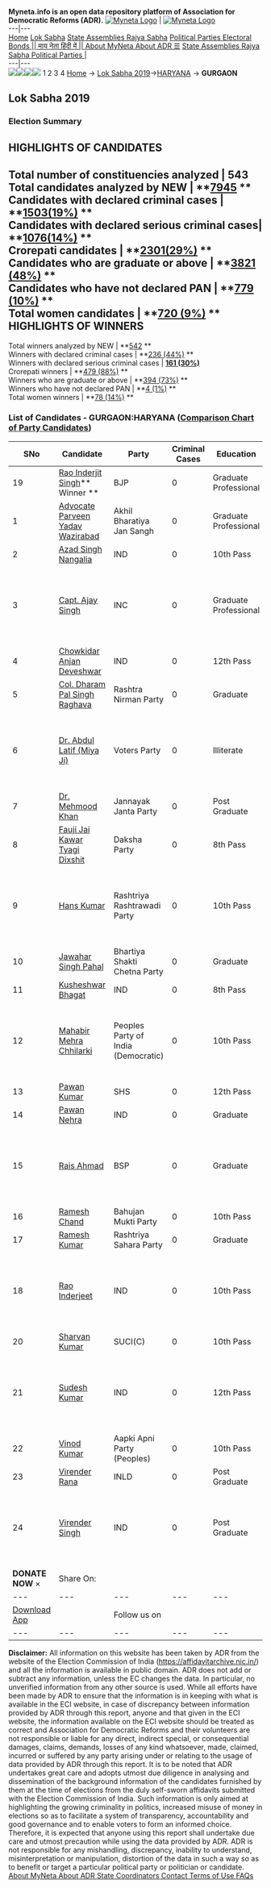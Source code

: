 **Myneta.info is an open data repository platform of Association for Democratic Reforms (ADR).**
[![Myneta Logo](https://www.myneta.info/lib/img/myneta-logo.png)](https://www.myneta.info/) | [![Myneta Logo](https://www.myneta.info/lib/img/adr-logo.png)](https://adrindia.org)  
---|---  
[Home](https://www.myneta.info/) [Lok Sabha](https://www.myneta.info/#ls "Lok Sabha") [ State Assemblies ](https://www.myneta.info/#sa "State Assemblies") [Rajya Sabha](https://www.myneta.info/#rs "Rajya Sabha") [Political Parties ](https://www.myneta.info/party "Political Parties") [ Electoral Bonds ](https://www.myneta.info/electoral_bonds "Electoral Bonds") [ || माय नेता हिंदी में || ](https://translate.google.co.in/translate?prev=hp&hl=en&js=y&u=www.myneta.info&sl=en&tl=hi&history_state0=) [ About MyNeta ](https://adrindia.org/content/about-myneta) [ About ADR ](https://adrindia.org/about-adr/who-we-are) [☰](javascript:void\(0\))
[ State Assemblies ](https://www.myneta.info/#sa "State Assemblies") [ Rajya Sabha ](https://www.myneta.info/#rs "Rajya Sabha") [ Political Parties ](https://www.myneta.info/party "Political Parties")
|   
---|---  
![](https://www.myneta.info/lib/img/banner/banner-1.png)![](https://www.myneta.info/lib/img/banner/banner-2.png)![](https://www.myneta.info/lib/img/banner/banner-3.png)![](https://www.myneta.info/lib/img/banner/banner-4.png)
1  2  3  4 
[Home](https://www.myneta.info/) → [Lok Sabha 2019](https://www.myneta.info/LokSabha2019/)→[HARYANA](https://www.myneta.info/LokSabha2019/index.php?action=show_constituencies&state_id=40) → **GURGAON**
### 
## Lok Sabha 2019
###  Election Summary 
HIGHLIGHTS OF CANDIDATES  
---  
Total number of constituencies analyzed |  543   
Total candidates analyzed by NEW | **[7945](https://www.myneta.info/LokSabha2019/index.php?action=summary&subAction=candidates_analyzed&sort=candidate#summary) **  
Candidates with declared criminal cases | **[1503(19%)](https://www.myneta.info/LokSabha2019/index.php?action=summary&subAction=crime&sort=candidate#summary) **  
Candidates with declared serious criminal cases| **[1076(14%)](https://www.myneta.info/LokSabha2019/index.php?action=summary&subAction=serious_crime&sort=candidate#summary) **  
Crorepati candidates | **[2301(29%)](https://www.myneta.info/LokSabha2019/index.php?action=summary&subAction=crorepati&sort=candidate#summary) **  
Candidates who are graduate or above | **[3821 (48%)](https://www.myneta.info/LokSabha2019/index.php?action=summary&subAction=education&sort=candidate#summary) **  
Candidates who have not declared PAN | **[779 (10%)](https://www.myneta.info/LokSabha2019/index.php?action=summary&subAction=without_pan&sort=candidate#summary) **  
Total women candidates | **[720 (9%)](https://www.myneta.info/LokSabha2019/index.php?action=summary&subAction=women_candidate&sort=candidate#summary) **  
HIGHLIGHTS OF WINNERS  
---  
Total winners analyzed by NEW | **[542](https://www.myneta.info/LokSabha2019/index.php?action=summary&subAction=winner_analyzed&sort=candidate#summary) **  
Winners with declared criminal cases | **[236 (44%)](https://www.myneta.info/LokSabha2019/index.php?action=summary&subAction=winner_crime&sort=candidate#summary) **  
Winners with declared serious criminal cases | **[161 (30%)](https://www.myneta.info/LokSabha2019/index.php?action=summary&subAction=winner_serious_crime&sort=candidate#summary)**  
Crorepati winners | **[479 (88%)](https://www.myneta.info/LokSabha2019/index.php?action=summary&subAction=winner_crorepati&sort=candidate#summary) **  
Winners who are graduate or above | **[394 (73%)](https://www.myneta.info/LokSabha2019/index.php?action=summary&subAction=winner_education&sort=candidate#summary) **  
Winners who have not declared PAN | **[4 (1%)](https://www.myneta.info/LokSabha2019/index.php?action=summary&subAction=winner_without_pan&sort=candidate#summary) **  
Total women winners | **[78 (14%)](https://www.myneta.info/LokSabha2019/index.php?action=summary&subAction=winner_women&sort=candidate#summary) **  
### List of Candidates - GURGAON:HARYANA ([Comparison Chart of Party Candidates](https://www.myneta.info/LokSabha2019/comparisonchart.php?constituency_id=579))
SNo | Candidate| Party| Criminal Cases| Education| Age| Total Assets| Liabilities  
---|---|---|---|---|---|---|---  
19  | [Rao Inderjit Singh](https://www.myneta.info/LokSabha2019/candidate.php?candidate_id=12158)** Winner ** | BJP | 0 | Graduate Professional| 69 | Rs 42,09,70,754 ~ 42 Crore+ | Rs 3,15,00,000 ~ 3 Crore+  
1  | [Advocate Parveen Yadav Wazirabad](https://www.myneta.info/LokSabha2019/candidate.php?candidate_id=13033) | Akhil Bharatiya Jan Sangh | 0 | Graduate Professional| 40 | Rs 1,40,19,800 ~ 1 Crore+ | Rs 0 ~   
2  | [Azad Singh Nangalia](https://www.myneta.info/LokSabha2019/candidate.php?candidate_id=13037) | IND | 0 | 10th Pass| 60 | Rs 69,59,900 ~ 69 Lacs+ | Rs 0 ~   
3  | [Capt. Ajay Singh](https://www.myneta.info/LokSabha2019/candidate.php?candidate_id=12156) | INC | 0 | Graduate Professional| 60 | ![](https://myneta.info/image_v2.php?myneta_folder=LokSabha2019&candidate_id=12156&col=ta) | ![](https://myneta.info/image_v2.php?myneta_folder=LokSabha2019&candidate_id=12156&col=lia)  
4  | [Chowkidar Anjan Deveshwar](https://www.myneta.info/LokSabha2019/candidate.php?candidate_id=13526) | IND | 0 | 12th Pass| 41 | Rs 4,21,28,108 ~ 4 Crore+ | Rs 1,36,59,094 ~ 1 Crore+  
5  | [Col. Dharam Pal Singh Raghava](https://www.myneta.info/LokSabha2019/candidate.php?candidate_id=13041) | Rashtra Nirman Party | 0 | Graduate| 61 | Rs 2,02,78,916 ~ 2 Crore+ | Rs 21,00,000 ~ 21 Lacs+  
6  | [Dr. Abdul Latif (Miya Ji)](https://www.myneta.info/LokSabha2019/candidate.php?candidate_id=13523) | Voters Party | 0 | Illiterate| 63 | ![](https://myneta.info/image_v2.php?myneta_folder=LokSabha2019&candidate_id=13523&col=ta) | ![](https://myneta.info/image_v2.php?myneta_folder=LokSabha2019&candidate_id=13523&col=lia)  
7  | [Dr. Mehmood Khan](https://www.myneta.info/LokSabha2019/candidate.php?candidate_id=13039) | Jannayak Janta Party | 0 | Post Graduate| 63 | Rs 24,19,34,912 ~ 24 Crore+ | Rs 2,33,48,207 ~ 2 Crore+  
8  | [Fauji Jai Kawar Tyagi Dixshit](https://www.myneta.info/LokSabha2019/candidate.php?candidate_id=13036) | Daksha Party | 0 | 8th Pass| 64 | Rs 6,42,45,906 ~ 6 Crore+ | Rs 0 ~   
9  | [Hans Kumar](https://www.myneta.info/LokSabha2019/candidate.php?candidate_id=12157) | Rashtriya Rashtrawadi Party | 0 | 10th Pass| 38 | ![](https://myneta.info/image_v2.php?myneta_folder=LokSabha2019&candidate_id=12157&col=ta) | ![](https://myneta.info/image_v2.php?myneta_folder=LokSabha2019&candidate_id=12157&col=lia)  
10  | [Jawahar Singh Pahal](https://www.myneta.info/LokSabha2019/candidate.php?candidate_id=13035) | Bhartiya Shakti Chetna Party | 0 | Graduate| 47 | Rs 3,23,26,592 ~ 3 Crore+ | Rs 41,33,701 ~ 41 Lacs+  
11  | [Kusheshwar Bhagat](https://www.myneta.info/LokSabha2019/candidate.php?candidate_id=12160) | IND | 0 | 8th Pass| 48 | Rs 6,04,000 ~ 6 Lacs+ | Rs 0 ~   
12  | [Mahabir Mehra Chhilarki](https://www.myneta.info/LokSabha2019/candidate.php?candidate_id=13040) | Peoples Party of India (Democratic) | 0 | 10th Pass| 48 | ![](https://myneta.info/image_v2.php?myneta_folder=LokSabha2019&candidate_id=13040&col=ta) | ![](https://myneta.info/image_v2.php?myneta_folder=LokSabha2019&candidate_id=13040&col=lia)  
13  | [Pawan Kumar](https://www.myneta.info/LokSabha2019/candidate.php?candidate_id=13524) | SHS | 0 | 12th Pass| 30 | Rs 4,71,314 ~ 4 Lacs+ | Rs 0 ~   
14  | [Pawan Nehra](https://www.myneta.info/LokSabha2019/candidate.php?candidate_id=13528) | IND | 0 | Graduate| 34 | Rs 11,47,333 ~ 11 Lacs+ | Rs 3,53,892 ~ 3 Lacs+  
15  | [Rais Ahmad](https://www.myneta.info/LokSabha2019/candidate.php?candidate_id=12163) | BSP | 0 | Graduate| 58 | ![](https://myneta.info/image_v2.php?myneta_folder=LokSabha2019&candidate_id=12163&col=ta) | ![](https://myneta.info/image_v2.php?myneta_folder=LokSabha2019&candidate_id=12163&col=lia)  
16  | [Ramesh Chand](https://www.myneta.info/LokSabha2019/candidate.php?candidate_id=13034) | Bahujan Mukti Party | 0 | 10th Pass| 67 | Rs 22,53,119 ~ 22 Lacs+ | Rs 0 ~   
17  | [Ramesh Kumar](https://www.myneta.info/LokSabha2019/candidate.php?candidate_id=13042) | Rashtriya Sahara Party | 0 | Graduate| 48 | Rs 1,92,200 ~ 1 Lacs+ | Rs 0 ~   
18  | [Rao Inderjeet](https://www.myneta.info/LokSabha2019/candidate.php?candidate_id=13527) | IND | 0 | 10th Pass| 37 | ![](https://myneta.info/image_v2.php?myneta_folder=LokSabha2019&candidate_id=13527&col=ta) | ![](https://myneta.info/image_v2.php?myneta_folder=LokSabha2019&candidate_id=13527&col=lia)  
20  | [Sharvan Kumar](https://www.myneta.info/LokSabha2019/candidate.php?candidate_id=12162) | SUCI(C) | 0 | 10th Pass| 51 | Rs 2,01,42,297 ~ 2 Crore+ | Rs 10,29,600 ~ 10 Lacs+  
21  | [Sudesh Kumar](https://www.myneta.info/LokSabha2019/candidate.php?candidate_id=13529) | IND | 0 | 12th Pass| 32 | ![](https://myneta.info/image_v2.php?myneta_folder=LokSabha2019&candidate_id=13529&col=ta) | ![](https://myneta.info/image_v2.php?myneta_folder=LokSabha2019&candidate_id=13529&col=lia)  
22  | [Vinod Kumar](https://www.myneta.info/LokSabha2019/candidate.php?candidate_id=13525) | Aapki Apni Party (Peoples) | 0 | 10th Pass| 40 | Rs 61,500 ~ 61 Thou+ | Rs 0 ~   
23  | [Virender Rana](https://www.myneta.info/LokSabha2019/candidate.php?candidate_id=13038) | INLD | 0 | Post Graduate| 46 | Rs 1,02,58,63,217 ~ 102 Crore+ | Rs 0 ~   
24  | [Virender Singh](https://www.myneta.info/LokSabha2019/candidate.php?candidate_id=12161) | IND | 0 | Post Graduate| 58 | ![](https://myneta.info/image_v2.php?myneta_folder=LokSabha2019&candidate_id=12161&col=ta) | ![](https://myneta.info/image_v2.php?myneta_folder=LokSabha2019&candidate_id=12161&col=lia)  
|  **DONATE NOW** × |  Share On:  | [](https://api.whatsapp.com/send?text=https%3A%2F%2Fmyneta.info%2Fpunjab2022%2Findex.php%3Faction%3Dshow_constituencies%26state_id%3D19) | [](https://www.facebook.com/sharer/sharer.php?u=https%3A%2F%2Fmyneta.info%2Fpunjab2022%2Findex.php%3Faction%3Dshow_constituencies%26state_id%3D19) | [](https://twitter.com/share?url=https%3A%2F%2Fmyneta.info%2Fpunjab2022%2Findex.php%3Faction%3Dshow_constituencies%26state_id%3D19)  
---|---|---|---|---  
| [ Download App ](https://play.google.com/store/apps/details?id=com.webrosoft.myneta1&pcampaignid=pcampaignidMKT-Other-global-all-co-prtnr-py-PartBadge-Mar2515-1) | [](https://play.google.com/store/apps/details?id=com.webrosoft.myneta1&pcampaignid=pcampaignidMKT-Other-global-all-co-prtnr-py-PartBadge-Mar2515-1) |  Follow us on  | [](https://www.facebook.com/adrindia.org/) | [](https://twitter.com/adrspeaks) | [](https://groups.google.com/g/national-election-watch?hl=en&pli=1) | [](https://www.instagram.com/adrspeaks/) | [](https://www.youtube.com/user/adrspeaks) | [](https://sharechat.com/profile/adrspeaks)  
---|---|---|---|---|---|---|---|---  
**Disclaimer:** All information on this website has been taken by ADR from the website of the Election Commission of India (https://affidavitarchive.nic.in/) and all the information is available in public domain. ADR does not add or subtract any information, unless the EC changes the data. In particular, no unverified information from any other source is used. While all efforts have been made by ADR to ensure that the information is in keeping with what is available in the ECI website, in case of discrepancy between information provided by ADR through this report, anyone and that given in the ECI website, the information available on the ECI website should be treated as correct and Association for Democratic Reforms and their volunteers are not responsible or liable for any direct, indirect special, or consequential damages, claims, demands, losses of any kind whatsoever, made, claimed, incurred or suffered by any party arising under or relating to the usage of data provided by ADR through this report. It is to be noted that ADR undertakes great care and adopts utmost due diligence in analysing and dissemination of the background information of the candidates furnished by them at the time of elections from the duly self-sworn affidavits submitted with the Election Commission of India. Such information is only aimed at highlighting the growing criminality in politics, increased misuse of money in elections so as to facilitate a system of transparency, accountability and good governance and to enable voters to form an informed choice. Therefore, it is expected that anyone using this report shall undertake due care and utmost precaution while using the data provided by ADR. ADR is not responsible for any mishandling, discrepancy, inability to understand, misinterpretation or manipulation, distortion of the data in such a way so as to benefit or target a particular political party or politician or candidate. 
[ About MyNeta ](https://adrindia.org/content/about-myneta) [ About ADR ](https://adrindia.org/about-adr/who-we-are) [ State Coordinators ](https://adrindia.org/about-adr/state-coordinators) [ Contact ](https://adrindia.org/contact-us) [ Terms of Use ](https://adrindia.org/content/adr-terms-use) [ FAQs ](https://adrindia.org/content/faqs)
